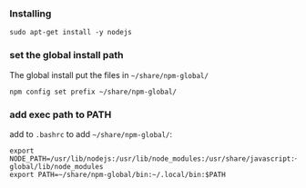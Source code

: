 ### Installing
    sudo apt-get install -y nodejs
    
### set the global install path
The global install put the files in `~/share/npm-global/`

    npm config set prefix ~/share/npm-global/
    
### add exec path to PATH
add to `.bashrc` to add `~/share/npm-global/`:

    export NODE_PATH=/usr/lib/nodejs:/usr/lib/node_modules:/usr/share/javascript:~/share/npm-global/lib/node_modules
    export PATH=~/share/npm-global/bin:~/.local/bin:$PATH

